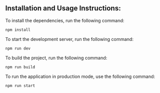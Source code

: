 ## Installation and Usage Instructions:

To install the dependencies, run the following command:

```
npm install
```

To start the development server, run the following command:

```
npm run dev
```

To build the project, run the following command:

```
npm run build
```

To run the application in production mode, use the following command:

```
npm run start
```
